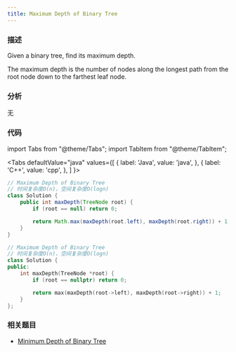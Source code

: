 ```yaml
---
title: Maximum Depth of Binary Tree
---
```


### 描述

Given a binary tree, find its maximum depth.

The maximum depth is the number of nodes along the longest path from the root node down to the farthest leaf node.

### 分析

无

### 代码

import Tabs from "@theme/Tabs";
import TabItem from "@theme/TabItem";

<Tabs
defaultValue="java"
values={[
{ label: 'Java', value: 'java', },
{ label: 'C++', value: 'cpp', },
]
}>
<TabItem value="java">

```java
// Maximum Depth of Binary Tree
// 时间复杂度O(n)，空间复杂度O(logn)
class Solution {
    public int maxDepth(TreeNode root) {
        if (root == null) return 0;

        return Math.max(maxDepth(root.left), maxDepth(root.right)) + 1;
    }
}
```

</TabItem>
<TabItem value="cpp">

```cpp
// Maximum Depth of Binary Tree
// 时间复杂度O(n)，空间复杂度O(logn)
class Solution {
public:
    int maxDepth(TreeNode *root) {
        if (root == nullptr) return 0;

        return max(maxDepth(root->left), maxDepth(root->right)) + 1;
    }
};
```

</TabItem>
</Tabs>

### 相关题目

- [Minimum Depth of Binary Tree](minimum-depth-of-binary-tree.md)
